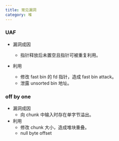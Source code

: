 ```yaml
---
title: 常见漏洞
category: 堆
---
```


### UAF

- 漏洞成因
  - 指针释放后未置空且指针可被重复利用。

- 利用
  - 修改 fast bin 的 fd 指针，造成 fast bin attack。
  - 泄露 unsorted bin 地址。

### off by one

- 漏洞成因
  - 向 chunk 中输入时存在单字节溢出。
- 利用
  - 修改 chunk 大小，造成堆块重叠。
  - null byte offset